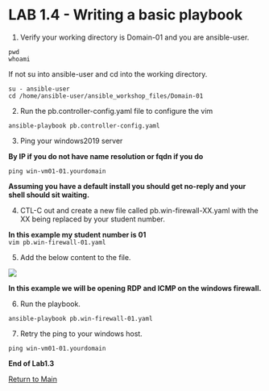 # LAB 1.4 - Writing a basic playbook

1. Verify your working directory is Domain-01 and you are ansible-user.
```
pwd
whoami
```
If not su into ansible-user and cd into the working directory.
```
su - ansible-user
cd /home/ansible-user/ansible_workshop_files/Domain-01
```
2. Run the pb.controller-config.yaml file to configure the vim
```
ansible-playbook pb.controller-config.yaml
```
3. Ping your windows2019 server

**By IP if you do not have name resolution or fqdn if you do**<br>

```ping win-vm01-01.yourdomain```<br>

**Assuming you have a default install you should get no-reply and your shell should sit waiting.**<br>

4. CTL-C out and create a new file called pb.win-firewall-XX.yaml with the XX being replaced by your student number.

**In this example my student number is 01**<br>
```vim pb.win-firewall-01.yaml```

5. Add the below content to the file.

![](/images/lab1.4-win-fre.png)

**In this example we will be opening RDP and ICMP on the windows firewall.**

6. Run the playbook.

```ansible-playbook pb.win-firewall-01.yaml```

7. Retry the ping to your windows host.

```ping win-vm01-01.yourdomain```<br>

**End of Lab1.3**

[Return to Main](/README.md)
